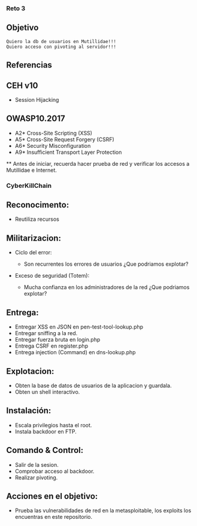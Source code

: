 ### Reto 3

## Objetivo

	Quiero la db de usuarios en Mutillidae!!!
	Quiero acceso con pivoting al servidor!!!

## Referencias

## CEH v10

- Session Hijacking

## OWASP10.2017

- A2* Cross-Site Scripting (XSS)
- A5* Cross-Site Request Forgery (CSRF)
- A6* Security Misconfiguration
- A9* Insufficient Transport Layer Protection

** Antes de iniciar, recuerda hacer prueba de red y verificar los accesos a Mutillidae e Internet.

### CyberKillChain

## Reconocimento: 
- Reutiliza recursos

## Militarizacion:
- Ciclo del error: 
  - Son recurrentes los errores de usuarios ¿Que podriamos explotar?
				 
- Exceso de seguridad (Totem): 
  - Mucha confianza en los administradores de la red ¿Que podriamos explotar?

## Entrega:
- Entregar XSS en JSON en pen-test-tool-lookup.php
- Entregar sniffing a la red.
- Entregar fuerza bruta en login.php
- Entrega CSRF en register.php
- Entrega injection (Command) en dns-lookup.php
		
## Explotacion:
- Obten la base de datos de usuarios de la aplicacion y guardala.
- Obten un shell interactivo.
	
## Instalación:
- Escala privilegios hasta el root.
- Instala backdoor en FTP.
	
## Comando & Control:
- Salir de la sesion.
- Comprobar acceso al backdoor.
- Realizar pivoting.
		
## Acciones en el objetivo:
- Prueba las vulnerabilidades de red en la metasploitable, los exploits los encuentras en este repositorio.
